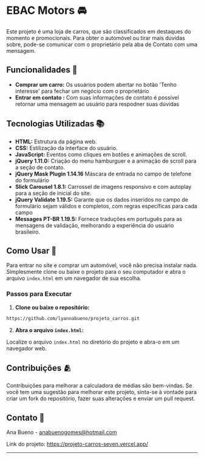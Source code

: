 # EBAC Motors 🚘

Este projeto é uma loja de carros, que são classificados em destaques do momento e promocionais. Para obter o automóvel ou tirar mais dúvidas sobre, pode-se comunicar com o proprietário pela aba de Contato com uma mensagem.

## Funcionalidades 🌟

- **Comprar um carro:** Os usuários podem abertar no botão 'Tenho interesse' para fechar um negócio com o proprietário 
- **Entrar em contato :** Com suas informações de contato é possível retornar uma mensagem ao usuário para respodner suas dúvidas

## Tecnologias Utilizadas 📚

- **HTML:** Estrutura da página web.
- **CSS:** Estilização da interface do usuário.
- **JavaScript:** Eventos como cliques em botões e animações de scroll.
- **jQuery 1.11.0:** Criação do menu hamburguer e a animação de scroll para a seção de contato.
- **jQuery Mask Plugin 1.14.16** Máscara de entrada no campo de telefone do formulário
- **Slick Carousel 1.8.1:** Carrossel de imagens responsivo e com autoplay para a seção de inicial do site.
- **jQuery Validate 1.19.5:** Garante que os dados inseridos no campo de formulário sejam válidos e completos, com regras específicas para cada campo
- **Messages PT-BR 1.19.5:** Fornece traduções em português para as mensagens de validação, melhorando a experiência do usuário brasileiro.

## Como Usar 🚗

Para entrar no site e comprar um automóvel, você não precisa instalar nada. Simplesmente clone ou baixe o projeto para o seu computador e abra o arquivo `index.html` em um navegador de sua escolha.

### Passos para Executar

1. **Clone ou baixe o repositório:**

```bash
https://github.com/lyannabueno/projeto_carros.git
```

2. **Abra o arquivo `index.html`:**

Localize o arquivo `index.html` no diretório do projeto e abra-o em um navegador web.

## Contribuições 🫂

Contribuições para melhorar a calculadora de médias são bem-vindas. Se você tem uma sugestão para melhorar este projeto, sinta-se à vontade para criar um fork do repositório, fazer suas alterações e enviar um pull request.

## Contato 📩

Ana Bueno - anabuenogomes@hotmail.com

Link do projeto: https://projeto-carros-seven.vercel.app/

---
